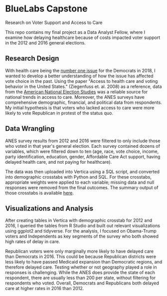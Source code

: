 # BlueLabs Capstone
Research on Voter Support and Access to Care

This repo contains my final project as a Data Analyst Fellow, where I examine how delaying 
healthcare because of costs impacted voter support in the 2012 and 2016 general elections. 

## Research Design 

With health care being the [number one issue](https://www.cnbc.com/2018/11/07/healthcare-topped-the-economy-as-the-biggest-issue-for-voters-now-heres-why.html) for the Democrats in 2018, I wanted to develop a better understanding of how the issue has affected vote choice in the past. Using the paper "Access to health care and voting behavior in the United States." (Ziegenfuss et. al. 2008) as a reference, data from the [American National Election Studies](https://electionstudies.org/) was a reliable source for national trends in access to care. Moreover, the ANES surveys have comprehensive demographic, financial, and political data from respondents. My initial hypothesis is that voters who lacked access to care were more likely to vote Republican in protest of the status quo.

## Data Wrangling 

ANES survey results from 2012 and 2016 were filtered to only include those who voted in that year's general election. Each survey contained dozens of variables, which were filtered down to ten (age, race, vote choice, income, party identification, education, gender, Affordable Care Act support, having delayed health care, and not paying for healthcare). 

The data was then uploaded into Vertica using a SQL script, and converted into demographic crosstabs with Python and SQL. For these crosstabs, appropriate weights were applied to each variable; missing data and null responses were removed from the final outcomes. The summary output of those crosstabs is available [here](https://docs.google.com/spreadsheets/d/1Dj4MGMqVhuwUHXseK-JETvqgfU1WE8QKrGq8DwfAPEQ/edit?usp=sharing). 

## Visualizations and Analysis

After creating tables in Vertica with demographic crosstab for 2012 and 2016, I queried the tables from R Studio and built out relevant visualizations using ggplot2 and tidyverse. For the analysis, I focused on Obama-Trump voters and Independents as key segments of the survey who both showed high rates of delay in care.

Republican voters were only marginally more likely to have delayed care than Democrats in 2016. This could be because Republican districts were less likely to have passed Medicaid expansion than Democratic regions, and therefore delayed care. Testing whether or not geography played a role in responses is challenging. While the ANES does provide the state of each respondent, there are usually less than 200 per state, without filtering for respondents who voted. Overall, Democrats and Republicans both delayed care at higher rates in 2016 than 2012. 
